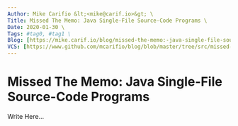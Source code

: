 ```yaml
---
Author: Mike Carifio &lt;<mike@carif.io>&gt; \
Title: Missed The Memo: Java Single-File Source-Code Programs \
Date: 2020-01-30 \
Tags: #tag0, #tag1 \ 
Blog: [https://mike.carif.io/blog/missed-the-memo:-java-single-file-source-code-programs.html](https://mike.carif.io/blog/missed-the-memo:-java-single-file-source-code-programs.html) \
VCS: [https://www.github.com/mcarifio/blog/blob/master/tree/src/missed-the-memo:-java-single-file-source-code-programs.md](https://www.github.com/mcarifio/blog/blob/master/src/missed-the-memo:-java-single-file-source-code-programs.md)
---
```


# Missed The Memo: Java Single-File Source-Code Programs

Write Here...

<!-- @publish: git commit -am "Missed The Memo: Java Single-File Source-Code Programs" && git push -->
